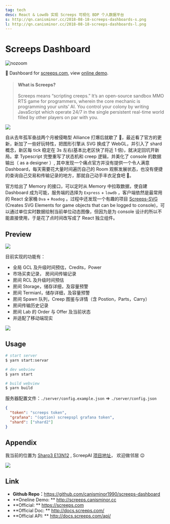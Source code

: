 ```yaml
---
tag: tech
desc: React & Lowdb 实现 Screeps 可视化 BDP 个人数据平台
s: http://qn.canisminor.cc/2018-08-18-screeps-dashboards-s.png
l: http://qn.canisminor.cc/2018-08-18-screeps-dashboards-l.png
---
```


# Screeps Dashboard

![nozoom](https://img.shields.io/badge/Dashboard%20for-Screeps-brightgreen.svg)

👀 Dashboard for [screeps.com](https://screeps.com/), view [online demo](http://screeps.canisminor.cc/).

> #### What is Screeps?
>
> Screeps means “scripting creeps.” It’s an open-source sandbox MMO RTS game for programmers, wherein the core mechanic is programming your units’ AI. You control your colony by writing JavaScript which operate 24/7 in the single persistent real-time world filled by other players on par with you.

![](http://qn.canisminor.cc/2018-08-18-054310.png)

自从去年孤军奋战两个月被侵略型 Alliance 打爆后就歇了 🤒，最近看了官方的更新，新加了一些好玩特性，把图形引擎从 SVG 换成了 WebGL，并引入了 shard 概念，新区每 tick 稳定在 3s 左右(基本比老区快了将近 1 倍)，就决定回坑开新局。拿 Typescript 完整重写了状态机和 creep 逻辑，并美化了 console 的数据输出（ as a designer ）, 其中发现一个痛点官方并没有提供一个令人满意 Dashboard，每天需要花大量时间遍历自己的 Room 观察发展状态，也没有便捷的查询自己交易和传输记录的地方，那就自己动手丰衣足食吧 🙌。

官方给出了 Memory 的接口，可以定时从 Memory 中拉取数据，使自建 Dashboard 成为可能，服务端的选择为 `Express` + `lowdb` ，客户端依然是最常用的 React 全家桶 `Dva` + `Roadog` 。过程中还发现一个有趣的项目 [Screeps-SVG](https://github.com/Spedwards/Screeps-SVG) (Creates SVG Elements for game objects that can be logged to console)，可以通过单位实时数据绘制当前单位动态图像，但因为是为 console 设计的所以不能直接使用，于是花了点时间改写成了 React 独立组件。

## Preview

![](https://raw.githubusercontent.com/canisminor1990/screeps-dashboard/master/preview.png)

目前实现的功能有：

- 全局 GCL 及升级时间预估，Credits，Power
- 市场买卖记录， 房间间传输记录
- 房间 RCL 及升级时间预估
- 房间 Storage，储存详细，及容量预警
- 房间 Termianl，储存详细，及容量预警
- 房间 Spawn 队列，Creep 图鉴与详情（含 Postion，Parts，Carry）
- 房间传输历史记录
- 房间 Lab 的 Order 与 Offer 及当前状态
- 并适配了移动端现实

![](https://raw.githubusercontent.com/canisminor1990/screeps-dashboard/master/preview-mobile.png)

## Usage

```bash
# start server
$ yarn start:servar

# dev webview
$ yarn start

# build webview
$ yarn build
```

服务器配置文件：`./server/config.example.json` => `./server/config.json`

```json
{
  "token": "screeps token",
  "grafana": "(option) screepspl grafana token",
  "shard": ["shard2"]
}
```

## Appendix

我当前的位置为 [Sharp3 E13N12](https://screeps.com/a/#!/profile/CanisMinor) , ScreepAI [项目地址](https://github.com/ScreepsAI/screeps)， 欢迎做邻居 😉

![](http://qn.canisminor.cc/2018-08-18-screeps-1.png)

## Link

- **Github Repo：**<https://github.com/canisminor1990/screeps-dashboard>
- **Oneline Demo: ** <http://screeps.canisminor.cc>
- **Official: ** <https://screeps.com>
- **Official Doc: ** <http://docs.screeps.com/>
- **Official API: ** <http://docs.screeps.com/api/>
